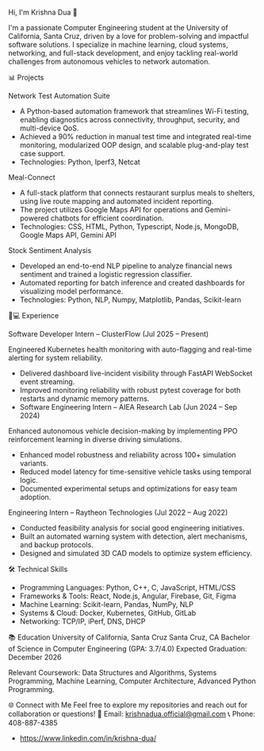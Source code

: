 Hi, I'm Krishna Dua 👋

I'm a passionate Computer Engineering student at the University of California, Santa Cruz, driven by a love for problem-solving and impactful software solutions.
I specialize in machine learning, cloud systems, networking, and full-stack development, and enjoy tackling real-world challenges from autonomous vehicles to network automation.

📊 Projects

Network Test Automation Suite
- A Python-based automation framework that streamlines Wi-Fi testing, enabling diagnostics across connectivity, throughput, security, and multi-device QoS.
- Achieved a 90% reduction in manual test time and integrated real-time monitoring, modularized OOP design, and scalable plug-and-play test case support.
- Technologies: Python, Iperf3, Netcat

Meal-Connect
- A full-stack platform that connects restaurant surplus meals to shelters, using live route mapping and automated incident reporting.
- The project utilizes Google Maps API for operations and Gemini-powered chatbots for efficient coordination.
- Technologies: CSS, HTML, Python, Typescript, Node.js, MongoDB, Google Maps API, Gemini API

Stock Sentiment Analysis
- Developed an end-to-end NLP pipeline to analyze financial news sentiment and trained a logistic regression classifier.
- Automated reporting for batch inference and created dashboards for visualizing model performance.
- Technologies: Python, NLP, Numpy, Matplotlib, Pandas, Scikit-learn

👨💻 Experience

Software Developer Intern – ClusterFlow (Jul 2025 – Present)

Engineered Kubernetes health monitoring with auto-flagging and real-time alerting for system reliability.

- Delivered dashboard live-incident visibility through FastAPI WebSocket event streaming.
- Improved monitoring reliability with robust pytest coverage for both restarts and dynamic memory patterns.
- Software Engineering Intern – AIEA Research Lab (Jun 2024 – Sep 2024)

Enhanced autonomous vehicle decision-making by implementing PPO reinforcement learning in diverse driving simulations.

- Enhanced model robustness and reliability across 100+ simulation variants.
- Reduced model latency for time-sensitive vehicle tasks using temporal logic.
- Documented experimental setups and optimizations for easy team adoption.

Engineering Intern – Raytheon Technologies (Jul 2022 – Aug 2022)

- Conducted feasibility analysis for social good engineering initiatives.
- Built an automated warning system with detection, alert mechanisms, and backup protocols.
- Designed and simulated 3D CAD models to optimize system efficiency.

🛠️ Technical Skills
- Programming Languages: Python, C++, C, JavaScript, HTML/CSS
- Frameworks & Tools: React, Node.js, Angular, Firebase, Git, Figma
- Machine Learning: Scikit-learn, Pandas, NumPy, NLP
- Systems & Cloud: Docker, Kubernetes, GitHub, GitLab
- Networking: TCP/IP, iPerf, DNS, DHCP

📚 Education
University of California, Santa Cruz
Santa Cruz, CA
Bachelor of Science in Computer Engineering (GPA: 3.7/4.0)
Expected Graduation: December 2026

Relevant Coursework: Data Structures and Algorithms, Systems Programming, Machine Learning, Computer Architecture, Advanced Python Programming.

🌐 Connect with Me
Feel free to explore my repositories and reach out for collaboration or questions!
📧 Email: krishnadua.official@gmail.com
📞 Phone: 408-887-4385
- https://www.linkedin.com/in/krishna-dua/

